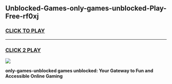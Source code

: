 
## Unblocked-Games-only-games-unblocked-Play-Free-rf0xj
<h3>
<a href="https://premium76.site?title=only-games-unblocked&ref=21A">CLICK TO PLAY</a></h3>
<hr>

<h3>
<a href="https://premium76.site?title=only-games-unblocked&ref=21A">CLICK 2 PLAY</a>
  
</h3>

<a href="https://premium76.site?title=only-games-unblocked&ref=21A"><img src="https://clearcache.store/games.png"></a>


**only-games-unblocked games unblocked: Your Gateway to Fun and Accessible Online Gaming**
